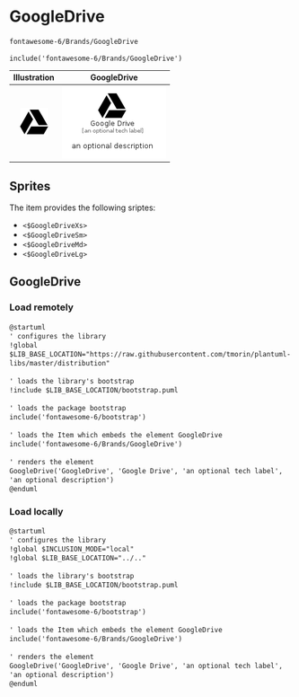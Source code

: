 # GoogleDrive


```text
fontawesome-6/Brands/GoogleDrive
```

```text
include('fontawesome-6/Brands/GoogleDrive')
```



| Illustration | GoogleDrive |
| :---: | :---: |
| ![illustration for Illustration](../../fontawesome-6/Brands/GoogleDrive.png) | ![illustration for GoogleDrive](../../fontawesome-6/Brands/GoogleDrive.Local.png) |



## Sprites
The item provides the following sriptes:

- `<$GoogleDriveXs>`
- `<$GoogleDriveSm>`
- `<$GoogleDriveMd>`
- `<$GoogleDriveLg>`





## GoogleDrive

### Load remotely
```plantuml
@startuml
' configures the library
!global $LIB_BASE_LOCATION="https://raw.githubusercontent.com/tmorin/plantuml-libs/master/distribution"

' loads the library's bootstrap
!include $LIB_BASE_LOCATION/bootstrap.puml

' loads the package bootstrap
include('fontawesome-6/bootstrap')

' loads the Item which embeds the element GoogleDrive
include('fontawesome-6/Brands/GoogleDrive')

' renders the element
GoogleDrive('GoogleDrive', 'Google Drive', 'an optional tech label', 'an optional description')
@enduml
```

### Load locally
```plantuml
@startuml
' configures the library
!global $INCLUSION_MODE="local"
!global $LIB_BASE_LOCATION="../.."

' loads the library's bootstrap
!include $LIB_BASE_LOCATION/bootstrap.puml

' loads the package bootstrap
include('fontawesome-6/bootstrap')

' loads the Item which embeds the element GoogleDrive
include('fontawesome-6/Brands/GoogleDrive')

' renders the element
GoogleDrive('GoogleDrive', 'Google Drive', 'an optional tech label', 'an optional description')
@enduml
```

